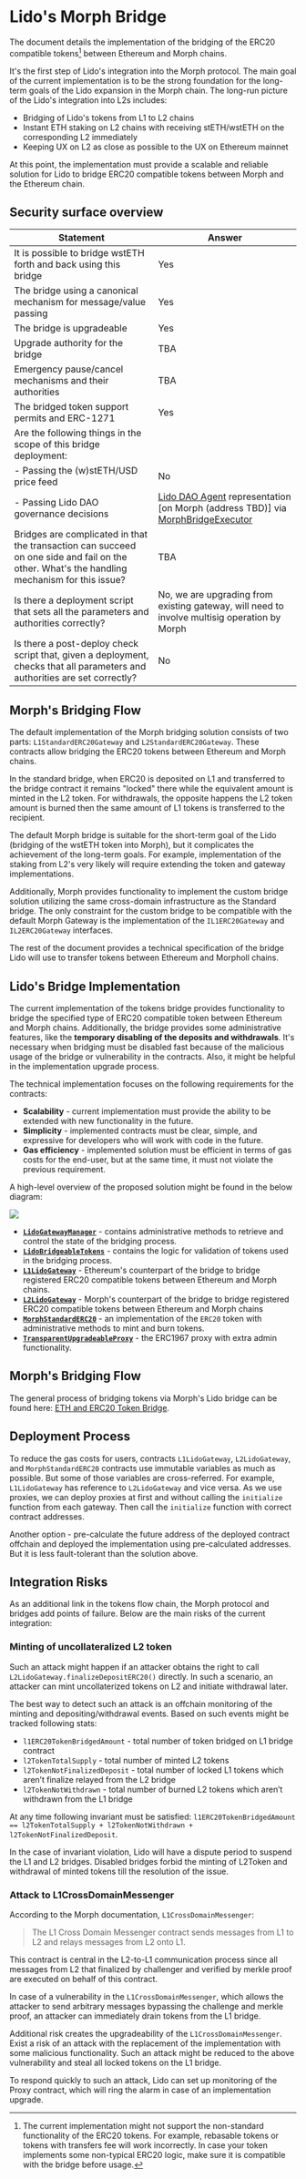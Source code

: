 # Lido's Morph Bridge

The document details the implementation of the bridging of the ERC20 compatible tokens[^*] between Ethereum and Morph chains.

It's the first step of Lido's integration into the Morph protocol. The main goal of the current implementation is to be the strong foundation for the long-term goals of the Lido expansion in the Morph chain. The long-run picture of the Lido's integration into L2s includes:

- Bridging of Lido's tokens from L1 to L2 chains
- Instant ETH staking on L2 chains with receiving stETH/wstETH on the corresponding L2 immediately
- Keeping UX on L2 as close as possible to the UX on Ethereum mainnet

At this point, the implementation must provide a scalable and reliable solution for Lido to bridge ERC20 compatible tokens between Morph and the Ethereum chain.

[^*]: The current implementation might not support the non-standard functionality of the ERC20 tokens. For example, rebasable tokens or tokens with transfers fee will work incorrectly. In case your token implements some non-typical ERC20 logic, make sure it is compatible with the bridge before usage.

## Security surface overview

| Statement                                                                                                                                    | Answer                                                                                                                                                                                                                                                                             |
| -------------------------------------------------------------------------------------------------------------------------------------------- | ---------------------------------------------------------------------------------------------------------------------------------------------------------------------------------------------------------------------------------------------------------------------------------- |
| It is possible to bridge wstETH forth and back using this bridge                                                                             | Yes                                                                                                                                                                                                                                                                                |
| The bridge using a canonical mechanism for message/value passing                                                                             | Yes                                                                                                                                                                                                                                                                                |
| The bridge is upgradeable                                                                                                                    | Yes                                                                                                                                                                                                                                                                                |
| Upgrade authority for the bridge                                                                                                             | TBA                                                                                                                                                                                                                                                                                |
| Emergency pause/cancel mechanisms and their authorities                                                                                      | TBA                                                                                                                                                                                                                                                                                |
| The bridged token support permits and ERC-1271                                                                                               | Yes                                                                                                                                                                                                                                                                                |
| Are the following things in the scope of this bridge deployment:                                                                             |                                                                                                                                                                                                                                                                                    |
| - Passing the (w)stETH/USD price feed                                                                                                        | No                                                                                                                                                                                                                                                                                 |
| - Passing Lido DAO governance decisions                                                                                                      | [Lido DAO Agent](https://etherscan.io/address/0x3e40D73EB977Dc6a537aF587D48316feE66E9C8c) representation [on Morph (address TBD)] via [MorphBridgeExecutor](TBD) |
| Bridges are complicated in that the transaction can succeed on one side and fail on the other. What's the handling mechanism for this issue? | TBA                                                                                                                                                                                                                                                                                |
| Is there a deployment script that sets all the parameters and authorities correctly?                                                         | No, we are upgrading from existing gateway, will need to involve multisig operation by Morph                                                                                                                                                                                      |
| Is there a post-deploy check script that, given a deployment, checks that all parameters and authorities are set correctly?                  | No                                                                                                                                                                                                                                                                                 |

## Morph's Bridging Flow

The default implementation of the Morph bridging solution consists of two parts: `L1StandardERC20Gateway` and `L2StandardERC20Gateway`. These contracts allow bridging the ERC20 tokens between Ethereum and Morph chains.

In the standard bridge, when ERC20 is deposited on L1 and transferred to the bridge contract it remains "locked" there while the equivalent amount is minted in the L2 token. For withdrawals, the opposite happens the L2 token amount is burned then the same amount of L1 tokens is transferred to the recipient.

The default Morph bridge is suitable for the short-term goal of the Lido (bridging of the wstETH token into Morph), but it complicates the achievement of the long-term goals. For example, implementation of the staking from L2's very likely will require extending the token and gateway implementations.

Additionally, Morph provides functionality to implement the custom bridge solution utilizing the same cross-domain infrastructure as the Standard bridge. The only constraint for the custom bridge to be compatible with the default Morph Gateway is the implementation of the `IL1ERC20Gateway` and `IL2ERC20Gateway` interfaces.

The rest of the document provides a technical specification of the bridge Lido will use to transfer tokens between Ethereum and Morpholl chains.

## Lido's Bridge Implementation

The current implementation of the tokens bridge provides functionality to bridge the specified type of ERC20 compatible token between Ethereum and Morph chains. Additionally, the bridge provides some administrative features, like the **temporary disabling of the deposits and withdrawals**. It's necessary when bridging must be disabled fast because of the malicious usage of the bridge or vulnerability in the contracts. Also, it might be helpful in the implementation upgrade process.

The technical implementation focuses on the following requirements for the contracts:

- **Scalability** - current implementation must provide the ability to be extended with new functionality in the future.
- **Simplicity** - implemented contracts must be clear, simple, and expressive for developers who will work with code in the future.
- **Gas efficiency** - implemented solution must be efficient in terms of gas costs for the end-user, but at the same time, it must not violate the previous requirement.

A high-level overview of the proposed solution might be found in the below diagram:

![](https://i.imgur.com/rbIvCr6.png)

- [**`LidoGatewayManager`**](./LidoGatewayManager.sol) - contains administrative methods to retrieve and control the state of the bridging process.
- [**`LidoBridgeableTokens`**](./LidoBridgeableTokens.sol) - contains the logic for validation of tokens used in the bridging process.
- [**`L1LidoGateway`**](./L1LidoGateway.sol) - Ethereum's counterpart of the bridge to bridge registered ERC20 compatible tokens between Ethereum and Morph chains.
- [**`L2LidoGateway`**](./L2LidoGateway.sol) - Morph's counterpart of the bridge to bridge registered ERC20 compatible tokens between Ethereum and Morph chains
- [**`MorphStandardERC20`**](../libraries/token/MorphStandardERC20.sol) - an implementation of the `ERC20` token with administrative methods to mint and burn tokens.
- [**`TransparentUpgradeableProxy`**](https://github.com/OpenZeppelin/openzeppelin-contracts/blob/master/contracts/proxy/transparent/TransparentUpgradeableProxy.sol) - the ERC1967 proxy with extra admin functionality.

## Morph's Bridging Flow

The general process of bridging tokens via Morph's Lido bridge can be found here: [ETH and ERC20 Token Bridge](https://docs.morphl2.io/docs/build-on-morph/build-on-morph/bridge-between-morph-and-ethereum).

## Deployment Process

To reduce the gas costs for users, contracts `L1LidoGateway`, `L2LidoGateway`, and `MorphStandardERC20` contracts use immutable variables as much as possible. But some of those variables are cross-referred. For example, `L1LidoGateway` has reference to `L2LidoGateway` and vice versa. As we use proxies, we can deploy proxies at first and without calling the `initialize` function from each gateway. Then call the `initialize` function with correct contract addresses.

Another option - pre-calculate the future address of the deployed contract offchain and deployed the implementation using pre-calculated addresses. But it is less fault-tolerant than the solution above.

## Integration Risks

As an additional link in the tokens flow chain, the Morph protocol and bridges add points of failure. Below are the main risks of the current integration:

### Minting of uncollateralized L2 token

Such an attack might happen if an attacker obtains the right to call `L2LidoGateway.finalizeDepositERC20()` directly. In such a scenario, an attacker can mint uncollaterized tokens on L2 and initiate withdrawal later.

The best way to detect such an attack is an offchain monitoring of the minting and depositing/withdrawal events. Based on such events might be tracked following stats:

- `l1ERC20TokenBridgedAmount` - total number of token bridged on L1 bridge contract
- `l2TokenTotalSupply` - total number of minted L2 tokens
- `l2TokenNotFinalizedDeposit` - total number of locked L1 tokens which aren’t finalize relayed from the L2 bridge
- `l2TokenNotWithdrawn` - total number of burned L2 tokens which aren’t withdrawn from the L1 bridge

At any time following invariant must be satisfied: `l1ERC20TokenBridgedAmount == l2TokenTotalSupply + l2TokenNotWithdrawn + l2TokenNotFinalizedDeposit`.

In the case of invariant violation, Lido will have a dispute period to suspend the L1 and L2 bridges. Disabled bridges forbid the minting of L2Token and withdrawal of minted tokens till the resolution of the issue.

### Attack to L1CrossDomainMessenger

According to the Morph documentation, `L1CrossDomainMessenger`:

> The L1 Cross Domain Messenger contract sends messages from L1 to L2 and relays messages from L2 onto L1.

This contract is central in the L2-to-L1 communication process since all messages from L2 that finalized by challenger and verified by merkle proof are executed on behalf of this contract.

In case of a vulnerability in the `L1CrossDomainMessenger`, which allows the attacker to send arbitrary messages bypassing the challenge and merkle proof, an attacker can immediately drain tokens from the L1 bridge.

Additional risk creates the upgradeability of the `L1CrossDomainMessenger`. Exist a risk of an attack with the replacement of the implementation with some malicious functionality. Such an attack might be reduced to the above vulnerability and steal all locked tokens on the L1 bridge.

To respond quickly to such an attack, Lido can set up monitoring of the Proxy contract, which will ring the alarm in case of an implementation upgrade.
